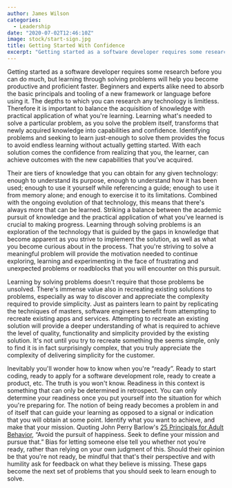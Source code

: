 ```yaml
---
author: James Wilson
categories:
  - Leadership
date: "2020-07-02T12:46:10Z"
image: stock/start-sign.jpg
title: Getting Started With Confidence
excerpt: "Getting started as a software developer requires some research before you can do much, but learning through solving problems will help you become productive and proficient faster..."
---
```


Getting started as a software developer requires some research before you can do much, but learning through solving problems will help you become productive and proficient faster. Beginners and experts alike need to absorb the basic principals and tooling of a new framework or language before using it. The depths to which you can research any technology is limitless. Therefore it is important to balance the acquisition of knowledge with practical application of what you're learning. Learning what's needed to solve a particular problem, as you solve the problem itself, transforms that newly acquired knowledge into capabilities and confidence. Identifying problems and seeking to learn just-enough to solve them provides the focus to avoid endless learning without actually getting started. With each solution comes the confidence from realizing that you, the learner, can achieve outcomes with the new capabilities that you've acquired.

Their are tiers of knowledge that you can obtain for any given technology: enough to understand its purpose, enough to understand how it has been used; enough to use it yourself while referencing a guide; enough to use it from memory alone; and enough to exercise it to its limitations. Combined with the ongoing evolution of that technology, this means that there's always more that can be learned. Striking a balance between the academic pursuit of knowledge and the practical application of what you've learned is crucial to making progress. Learning through solving problems is an exploration of the technology that is guided by the gaps in knowledge that become apparent as you strive to implement the solution, as well as what you become curious about in the process. That you're striving to solve a meaningful problem will provide the motivation needed to continue exploring, learning and experimenting in the face of frustrating and unexpected problems or roadblocks that you will encounter on this pursuit.

Learning by solving problems doesn't require that those problems be unsolved. There's immense value also in recreating existing solutions to problems, especially as way to discover and appreciate the complexity required to provide simplicity. Just as painters learn to paint by replicating the techniques of masters, software engineers benefit from attempting to recreate existing apps and services. Attempting to recreate an existing solution will provide a deeper understanding of what is required to achieve the level of quality, functionality and simplicity provided by the existing solution. It's not until you try to recreate something the seems simple, only to find it is in fact surprisingly complex, that you truly appreciate the complexity of delivering simplicity for the customer.

Inevitably you'll wonder how to know when you're “ready”. Ready to start coding, ready to apply for a software development role, ready to create a product, etc. The truth is you won't know. Readiness in this context is something that can only be determined in retrospect. You can only determine your readiness once you put yourself into the situation for which you're preparing for. The notion of being ready becomes a problem in and of itself that can guide your learning as opposed to a signal or indication that you will obtain at some point. Identify what you want to achieve, and make that your mission. Quoting John Perry Barlow's [25 Principals for Adult Behavior](https://kottke.org/18/02/a-list-of-25-principles-of-adult-behavior-by-john-perry-barlow), “Avoid the pursuit of happiness. Seek to define your mission and pursue that.” Bias for letting someone else tell you whether not you're ready, rather than relying on your own judgment of this. Should their opinion be that you're not ready, be mindful that that's their perspective and with humility ask for feedback on what they believe is missing. These gaps become the next set of problems that you should seek to learn enough to solve.
